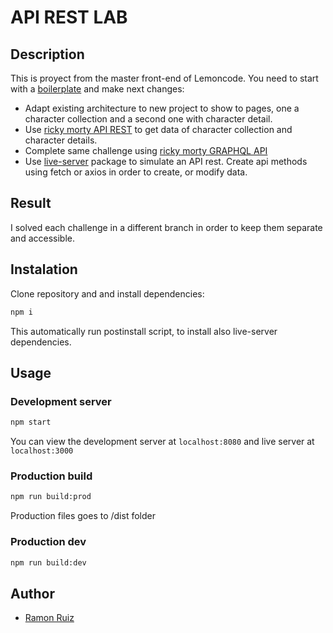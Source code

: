 # API REST LAB

## Description

This is proyect from the master front-end of Lemoncode. You need to start with a [boilerplate](https://github.com/Lemoncode/master-frontend-lemoncode/tree/master/06-rest-api/01-concepts/00-boilerplate) and make next changes:

- Adapt existing architecture to new project to show to pages, one a character collection and a second one with character detail.
- Use [ricky morty API REST](https://rickandmortyapi.com/documentation/#rest) to get data of character collection and character details.
- Complete same challenge using [ricky morty GRAPHQL API](https://rickandmortyapi.com/documentation/#graphql)
- Use [live-server](https://www.npmjs.com/package/live-server) package to simulate an API rest. Create api methods using fetch or axios in order to create, or modify data.

## Result

I solved each challenge in a different branch in order to keep them separate and accessible.

## Instalation

Clone repository and and install dependencies:

```sh
npm i
```

This automatically run postinstall script, to install also live-server dependencies.

## Usage

### Development server

```bash
npm start
```

You can view the development server at `localhost:8080` and live server at `localhost:3000`

### Production build

```bash
npm run build:prod
```

Production files goes to /dist folder

### Production dev

```bash
npm run build:dev
```

## Author

- [Ramon Ruiz](https://github.com/ramonrp)
